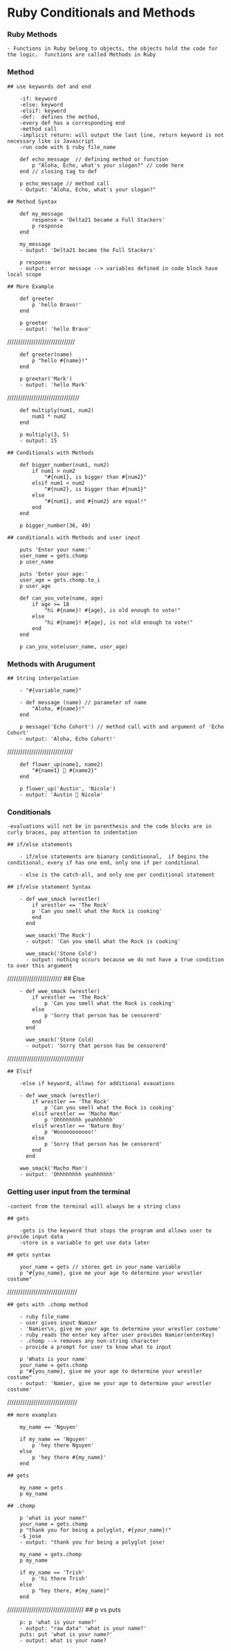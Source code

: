 # Ruby Conditionals and Methods

### Ruby Methods

    - Functions in Ruby belong to objects, the objects hold the code for the logic.  functions are called Methods in Ruby

    
 ### Method
 
    ## use keywords def and end

        -if: keyword
        -else: keyword
        -elsif: keyword
        -def:  defines the method,
        -every def has a corresponding end
        -method call
        -implicit return: will output the last line, return keyword is not necessary like is Javascript
        -run code with $ ruby file_name

        def echo_message  // defining method or function
            p "Aloha, Echo, what's your slogan?" // code here
        end // closing tag to def

        p echo_message // method call
        - Output: "Aloha, Echo, what's your slogan?"

    ## Method Syntax 

        def my_message
            response = 'Delta21 became a Full Stackers'
            p response
        end

        my_message
        - output: 'Delta21 became the Full Stackers'

        p response
        - output: error message --> variables defined in code block have local scope

    ## More Example

        def greeter
            p 'hello Bravo!'
        end

        p greeter
        - output: 'hello Bravo'
    
///////////////////////////////
        
        def greeter(name)
            p "hello #{name}!"
        end

        p greeter('Mark')
        - output: 'hello Mark'

/////////////////////////////////

        def multiply(num1, num2)
            num1 * num2
        end

        p multiply(3, 5)
        - output: 15

    ## Conditionals with Methods

        def bigger_number(num1, num2)
            if num1 > num2
                "#{num1}, is bigger than #{num2}"
            elsif num1 < num2
                "#{num2}, is bigger than #{num1}"
            else
                "#{num1}, and #{num2} are equal!"
            end
        end

        p bigger_number(36, 49)

    ## conditionals with Methods and user input

        puts 'Enter your name:'
        user_name = gets.chomp
        p user_name
        
        puts 'Enter your age:'
        user_age = gets.chomp.to_i
        p user_age

        def can_you_vote(name, age)
            if age >= 18
                "hi #{name}! #{age}, is old enough to vote!"
            else
                "hi #{name}! #{age}, is not old enough to vote!"
            end
        end

        p can_you_vote(user_name, user_age)

### Methods with Arugument

    ## String interpolation

        - "#{variable_name}"

        - def message (name) // parameter of name
            "Aloha, #{name}!"
        end

        p message('Echo Cohort') // method call with and argument of 'Echo Cohort'
        - output: 'Aloha, Echo Cohort!'

//////////////////////////////

        def flower_up(name1, name2)
            "#{name1} 🌺 #{name2}"
        end

        p flower_up('Austin', 'Nicole')
        - output: 'Austin 🌺 Nicole'

### Conditionals 

    -evaluations will not be in parenthesis and the code blocks are in curly braces, pay attention to indentation

    ## if/else statements

        - if/else statements are bianary conditioonal,  if begins the conditional, every if has one end, only one if per conditional

        - else is the catch-all, and only one per conditional statement

    ## if/else statement Syntax

        - def wwe_smack (wrestler)
            if wrestler == 'The Rock'
            p 'Can you smell what the Rock is cooking'
            end
          end

          wwe_smack('The Rock')
          - output: 'Can you smell what the Rock is cooking'

          wwe_smack('Stone Cold')
          - output: nothing occurs because we do not have a true condition to over this argument

/////////////////////////
    ## Else

        - def wwe_smack (wrestler)
            if wrestler == 'The Rock'
                p 'Can you smell what the Rock is cooking'
            else
                p 'Sorry that person has be censorerd'
            end
          end
          
          wwe_smack('Stone Cold)
          - output: 'Sorry that person has be censorerd'

///////////////////////////////////

    ## Elsif

        -else if keyword, allows for additional evauations

        - def wwe_smack (wrestler)
            if wrestler == 'The Rock'
                p 'Can you smell what the Rock is cooking'
            elsif wrestler == 'Macho Man'
                p 'Ohhhhhhhh yeahhhhhh'
            elsif wrestler == 'Nature Boy'
                p 'Wooooooooooo!'
            else
                p 'Sorry that person has be censorerd'
            end
          end
        
        wwe_smack('Macho Man')
        - output: 'Ohhhhhhhh yeahhhhhh'
    
### Getting user input from the terminal

    -content from the terminal will always be a string class

    ## gets

        -gets is the keyword that stops the program and allows user to provide input data
        -store in a variable to get use data later
    
    ## gets syntax

        your_name = gets // stores get in your_name variable
        p "#{you_name}, give me your age to determine your wrestler costume"

////////////////////////////////

    ## gets with .chomp method

        - ruby file_name
        - user gives input Namier
        - 'Namier\n, give me your age to determine your wrestler costume'
        - ruby reads the enter key after user provides Namier(enterKey)
        - .chomp --> removes any non-string character
        - provide a prompt for user to know what to input

        p 'Whats is your name'
        your_name = gets.chomp
        p "#{you_name}, give me your age to determine your wrestler costume"
        - output: 'Namier, give me your age to determine your wrestler costume'

////////////////////////////////

    ## more examples

        my_name == 'Nguyen'

        if my_name == 'Nguyen'
            p 'hey there Nguyen'
        else
            p 'hey there #{my_name}'
        end

    ## gets

        my_name = gets
        p my_name

    ## .chomp

        p 'what is your name?'
        your_name = gets.chomp
        p "thank you for being a polyglot, #{your_name}!"
        -$ jose
        - output: "thank you for being a polyglot jose!

        my_name = gets.chomp
        p my_name

        if my_name == 'Trish'
            p 'hi there Trish'
        else 
            p "hey there, #{my_name}"
        end


///////////////////////////////////
    ## p vs puts

        p: p 'what is your name?'
        - output: "raw data" 'what is your name?'
        puts: put 'what is your name?'
        - output: what is your name?




